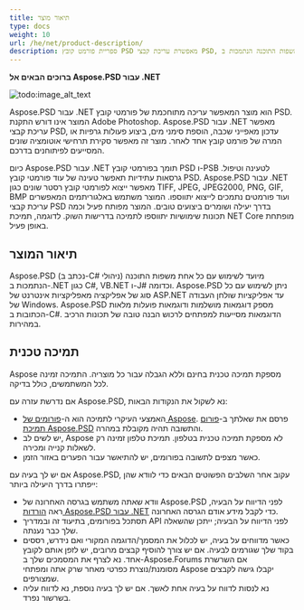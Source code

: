 ```yaml
---
title: תיאור מוצר
type: docs
weight: 10
url: /he/net/product-description/
description: ספריית פורמט קובץ PSD מאפשרת עריכת קבצי PSD, עדכון מאפייני שכבה, הוספת סימני מים, ביצוע פעולות גרפיות או המרה של פורמט קובץ אחד לאחר. הספרייה מיועדת לשימוש עם כל אחד משפות התוכנה הנתמכות ב-.NET כגון C#, VB.NET ו-J# וכדומה.
---
```


**ברוכים הבאים אל Aspose.PSD עבור .NET**

![todo:image_alt_text](product-description_1)

Aspose.PSD עבור .NET הוא מוצר המאפשר עריכה מתוחכמת של פורמטי קובץ PSD. המוצר אינו דורש התקנת Adobe Photoshop. Aspose.PSD עבור .NET מאפשר עריכת קבצי PSD, עדכון מאפייני שכבה, הוספת סימני מים, ביצוע פעולות גרפיות או המרה של פורמט קובץ אחד לאחר. מוצר זה מאפשר סקירת תרחישי אוטומציה שונים המסייעים לפיתוחנים בדרכם.

כיום Aspose.PSD עבור .NET תומך בפורמטי קובץ PSD ו-PSB לטעינה וטיפול. גרסאות עתידיות תאפשר טעינה של עוד פורמטי קובץ PSD. Aspose.PSD עבור .NET מאפשר ייצוא לפורמטי קובץ רסטר שונים כגון TIFF, JPEG, JPEG2000, PNG, GIF, BMP ועוד פורמטים נתמכים לייצוא יתווספו. המוצר משתמש באלגוריתמים המאפשרים עריכת קבצי PSD בדרך יעילה ושומרים ביצועים טובים. המוצר מפותח פעיל וכמה תכונות שימושיות יתווספו לתמיכה בדרישות השוק. לדוגמה, תמיכת NET Core מופתחת באופן פעיל.

## **תיאור המוצר**
Aspose.PSD (נכתב ב-C# ניהולי) מיועד לשימוש עם כל אחת משפות התוכנה הנתמכות ב-.NET כגון C#, VB.NET ו-J# וכדומה. Aspose.PSD ניתן לשימוש עם כל סוג של אפליקציה מאפליקציות אינטרנט של ASP.NET עד אפליקציות שולחן העבודה של Windows. Aspose.PSD מספק דוגמאות מושלמות ודוגמאות פועלות מלאות הכתובות ב-C#. הדוגמאות מסייעות למפתחים לרכוש הבנה טובה של תכונות הרכיב במהירות.

## **תמיכה טכנית**
Aspose מספקת תמיכה טכנית בחינם וללא הגבלה עבור כל מוצריה. התמיכה זמינה לכל המשתמשים, כולל בדיקה.

אם נדרשת עזרה עם Aspose.PSD, נא לשקול את הנקודות הבאות:

- האמצעי העיקרי לתמיכה הוא ה-[פורומים של Aspose](https://forum.aspose.com/). פרסם את שאלתך ב-[פורום תמיכת Aspose.PSD](https://forum.aspose.com/c/psd) והתשובה תהיה מקובלת במהרה.
- יש לשים לב, Aspose לא מספקת תמיכה טכנית בטלפון. תמיכת טלפון זמינה רק לשאלות קנייה ומכירה.
- כאשר מצפים לתשובה בפורומים, יש להתיאשר עבור הפערים באזור הזמן.

אם יש לך בעיה עם Aspose.PSD, עקוב אחר השלבים הפשוטים הבאים כדי לוודא שהן ייפתרו בדרך היעילה ביותר:

- וודא שאתה משתמש בגרסה האחרונה של Aspose.PSD לפני הדיווח על הבעיה, ראה [הורדות Aspose.PSD עבור .NET](https://www.nuget.org/packages/Aspose.PSD/) כדי לקבל מידע אודם הגרסה האחרונה.
- תסתכל בפורומים, בתיעוד זה ובמדריך API לפני הדיווח על הבעיה; ייתכן שהשאלה שלך כבר נענתה.
- כאשר מדווחים על בעיה, יש לכלול את המסמך/הדוגמה המקורי ואם נידרש, רססים בקוד שלך שגורמים לבעיה. אם יש צורך להוסיף קבצים מרובים, יש לזפן אותם לקובץ אחד. נא לצרף את המסמכים שלך ב-Aspose.Forums אם השרשרת מסומנת/נוצרת כפרטי מאחר שרק אתה ומפתחי Aspose יקבלו גישה לקבצים שמצורפים.   
- נא לנסות לדווח על בעיה אחת לאשך. אם יש לך בעיה נוספת, נא לדווח עליה בשרשור נפרד.
